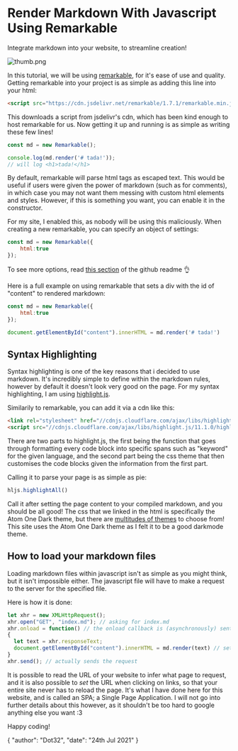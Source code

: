 # Render Markdown With Javascript Using Remarkable

Integrate markdown into your website, to streamline creation!

![thumb.png](https://imgur.com/a/ZrKfKoZ)

In this tutorial, we will be using [remarkable](https://github.com/jonschlinkert/remarkable), for it's ease of use and quality. Getting remarkable into your project is as simple as adding this line into your html:
```html
<script src="https://cdn.jsdelivr.net/remarkable/1.7.1/remarkable.min.js"></script>
```
This downloads a script from jsdelivr's cdn, which has been kind enough to host remarkable for us. Now getting it up and running is as simple as writing these few lines!
```js
const md = new Remarkable();

console.log(md.render('# tada!'));
// will log <h1>tada!</h1>
```

By default, remarkable will parse html tags as escaped text. This would be useful if users were given the power of markdown (such as for comments), in which case you may not want them messing with custom html elements and styles. However, if this is something you want, you can enable it in the constructor.

For my site, I enabled this, as nobody will be using this maliciously. When creating a new remarkable, you can specify an object of settings:
```js
const md = new Remarkable({
	html:true
});
```
To see more options, read [this section](https://github.com/jonschlinkert/remarkable#options) of the github readme 👌 

Here is a full example on using remarkable that sets a div with the id of "content" to rendered markdown:
```js
const md = new Remarkable({
	html:true
});

document.getElementById("content").innerHTML = md.render('# tada!')
```
## Syntax Highlighting

Syntax highlighting is one of the key reasons that i decided to use markdown. It's incredibly simple to define within the markdown rules, however by default it doesn't look very good on the page. For my syntax highlighting, I am using [highlight.js](https://highlightjs.org/).

Similarily to remarkable, you can add it via a cdn like this:
```html
<link rel="stylesheet" href="//cdnjs.cloudflare.com/ajax/libs/highlight.js/11.1.0/styles/atom-one-dark.min.css">
<script src="//cdnjs.cloudflare.com/ajax/libs/highlight.js/11.1.0/highlight.min.js"></script>
```
There are two parts to highlight.js, the first being the function that goes through formatting every code block into specific spans such as "keyword" for the given language, and the second part being the css theme that then customises the code blocks given the information from the first part.

Calling it to parse your page is as simple as pie:
```js
hljs.highlightAll()
```
Call it after setting the page content to your compiled markdown, and you should be all good! The css that we linked in the html is specifically the Atom One Dark theme, but there are [multitudes of themes](https://highlightjs.org/static/demo/) to choose from! This site uses the Atom One Dark theme as I felt it to be a good darkmode theme.

## How to load your markdown files

Loading markdown files within javascript isn't as simple as you might think, but it isn't impossible either. The javascript file will have to make a request to the server for the specified file.

Here is how it is done:
```js
let xhr = new XMLHttpRequest();
xhr.open("GET", "index.md"); // asking for index.md
xhr.onload = function() // the onload callback is (asynchronously) sent when the file finishes loading
{
  let text = xhr.responseText;
  document.getElementById("content").innerHTML = md.render(text) // sets page content to rendered text
}
xhr.send(); // actually sends the request
```
It is possible to read the URL of your website to infer what page to request, and it is also possible to *set* the URL when clicking on links, so that your entire site never has to reload the page. It's what I have done here for this website, and is called an SPA; a Single Page Application. I will not go into further details about this however, as it shouldn't be too hard to google anything else you want :3

Happy coding!

<div id="json">
	{
		"author": "Dot32",
		"date": "24th Jul 2021"
	}
</div>